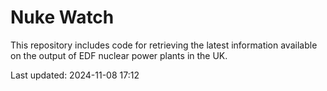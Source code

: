 # Nuke Watch

This repository includes code for retrieving the latest information available on the output of EDF nuclear power plants in the UK.

Last updated: 2024-11-08 17:12